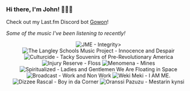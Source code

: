 ### Hi there, I'm John! 🏄🏻‍♂️

Check out my Last.fm Discord bot [Gowon](http://gowon.ca)!

_Some of the music I've been listening to recently!_


<!-- lastfm -->
<p align="center"><img src="https://lastfm.freetls.fastly.net/i/u/64s/f061302e406b0d91e41b3e58c35bb645.jpg" title="JME - Integrity>"> <img src="https://lastfm.freetls.fastly.net/i/u/64s/8a2fbbdfa19c4c9c85f74a6e8c916d27.jpg" title="The Langley Schools Music Project - Innocence and Despair"> <img src="https://lastfm.freetls.fastly.net/i/u/64s/32fde804851b57fd40eb59c3b3f5471e.png" title="Culturcide - Tacky Souvenirs of Pre-Revolutionary America"> <img src="https://lastfm.freetls.fastly.net/i/u/64s/829dc9e88e603c2f2a998a5a2ed8717f.png" title="Injury Reserve - Floss"> <img src="https://lastfm.freetls.fastly.net/i/u/64s/d6c9e48a96784bcacb398f5ad2371e20.png" title="Menomena - Mines"> <img src="https://lastfm.freetls.fastly.net/i/u/64s/99a8382a6c0e488da0a870643629296c.png" title="Spiritualized - Ladies and Gentlemen We Are Floating in Space"> <img src="https://lastfm.freetls.fastly.net/i/u/64s/a92fae2ac1594a2bb1044848a328fc8f.png" title="Broadcast - Work and Non Work"> <img src="https://lastfm.freetls.fastly.net/i/u/64s/38af36f53644825eae1db192db9bb2a3.jpg" title="Weki Meki - I AM ME."> <img src="https://lastfm.freetls.fastly.net/i/u/64s/96cd874e4bc24e08b7b0862cb95a3b27.png" title="Dizzee Rascal - Boy in da Corner"> <img src="https://lastfm.freetls.fastly.net/i/u/64s/395080bc93a5cdb784ab2b8423f9b47b.jpg" title="Oranssi Pazuzu - Mestarin kynsi"> </p>
